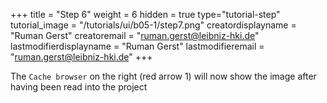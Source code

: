 +++
title = "Step 6"
weight = 6
hidden = true
type="tutorial-step"
tutorial_image = "/tutorials/ui/b05-1/step7.png"
creatordisplayname = "Ruman Gerst"
creatoremail = "ruman.gerst@leibniz-hki.de"
lastmodifierdisplayname = "Ruman Gerst"
lastmodifieremail = "ruman.gerst@leibniz-hki.de"
+++

The `Cache browser` on the right (red arrow 1) will now show the image after having been read into the project